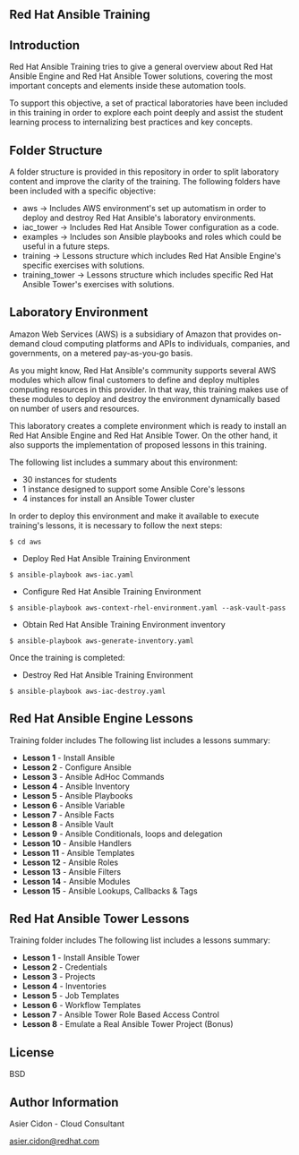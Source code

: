 Red Hat Ansible Training
---------------------------

Introduction 
--------------

Red Hat Ansible Training tries to give a general overview about Red Hat Ansible Engine and Red Hat Ansible Tower solutions, covering the most important concepts and elements inside these automation tools.

To support this objective, a set of practical laboratories have been included in this training in order to explore each point deeply and assist the student learning process to internalizing best practices and key concepts.

Folder Structure 
-----------------

A folder structure is provided in this repository in order to split laboratory content and improve the clarity of the training. The following folders have been included with a specific objective:

-   aws -> Includes AWS environment's set up automatism in order to deploy and destroy Red Hat Ansible's laboratory environments.
-   iac_tower -> Includes Red Hat Ansible Tower configuration as a code. 
-   examples -> Includes son Ansible playbooks and roles which could be useful in a future steps.
-   training -> Lessons structure which includes Red Hat Ansible Engine's specific exercises with solutions.
-   training_tower -> Lessons structure which includes specific Red Hat Ansible Tower's exercises with solutions.

Laboratory Environment
------------------------

Amazon Web Services (AWS) is a subsidiary of Amazon that provides on-demand cloud computing platforms and APIs to individuals, companies, and governments, on a metered pay-as-you-go basis.

As you might know, Red Hat Ansible's community supports several AWS modules which allow final customers to define and deploy multiples computing resources in this provider. In that way, this training makes use of these modules to deploy and destroy the environment dynamically based on number of users and resources.

This laboratory creates a complete environment which is ready to install an Red Hat Ansible Engine and Red Hat Ansible Tower. On the other hand, it also supports the implementation of proposed lessons in this training. 

The following list includes a summary about this environment:

-   30 instances for students
-   1 instance designed to support some Ansible Core's lessons
-   4 instances for install an Ansible Tower cluster 

In order to deploy this environment and make it available to execute training's lessons, it is necessary to follow the next steps: 

```
$ cd aws
```

-   Deploy Red Hat Ansible Training Environment
```
$ ansible-playbook aws-iac.yaml
```

-   Configure Red Hat Ansible Training Environment
```
$ ansible-playbook aws-context-rhel-environment.yaml --ask-vault-pass
```

-   Obtain Red Hat Ansible Training Environment inventory
```
$ ansible-playbook aws-generate-inventory.yaml
```

Once the training is completed:

-   Destroy Red Hat Ansible Training Environment
```
$ ansible-playbook aws-iac-destroy.yaml 
```

Red Hat Ansible Engine Lessons
---------

Training folder includes The following list includes a lessons summary:

-   **Lesson 1** - Install Ansible
-   **Lesson 2** - Configure Ansible
-   **Lesson 3** - Ansible AdHoc Commands
-   **Lesson 4** - Ansible Inventory
-   **Lesson 5** - Ansible Playbooks
-   **Lesson 6** - Ansible Variable
-   **Lesson 7** - Ansible Facts
-   **Lesson 8** - Ansible Vault
-   **Lesson 9** - Ansible Conditionals, loops and delegation
-   **Lesson 10** - Ansible Handlers
-   **Lesson 11** - Ansible Templates
-   **Lesson 12** - Ansible Roles
-   **Lesson 13** - Ansible Filters
-   **Lesson 14** - Ansible Modules
-   **Lesson 15** - Ansible Lookups, Callbacks & Tags

Red Hat Ansible Tower Lessons
---------

Training folder includes The following list includes a lessons summary:

-   **Lesson 1** - Install Ansible Tower
-   **Lesson 2** - Credentials
-   **Lesson 3** - Projects
-   **Lesson 4** - Inventories
-   **Lesson 5** - Job Templates
-   **Lesson 6** - Workflow Templates
-   **Lesson 7** - Ansible Tower Role Based Access Control
-   **Lesson 8** - Emulate a Real Ansible Tower Project (Bonus)


License
-------

BSD

Author Information
------------------

 Asier Cidon - Cloud Consultant

 asier.cidon@redhat.com
   

